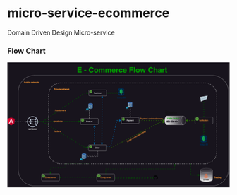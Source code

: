 # micro-service-ecommerce
 Domain Driven Design Micro-service

### Flow Chart
![Diagram](resouces/e-commerce-flow.png)
